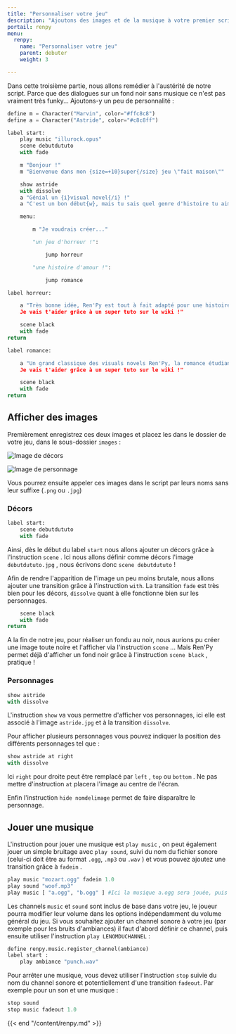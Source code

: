 ```yaml
---
title: "Personnaliser votre jeu"
description: "Ajoutons des images et de la musique à votre premier script !"
portail: renpy
menu:
  renpy:
    name: "Personnaliser votre jeu"
    parent: debuter
    weight: 3

---
```


Dans cette troisième partie, nous allons remédier à l'austérité de notre script. Parce que des dialogues sur un fond noir sans musique ce n'est pas vraiment très funky... Ajoutons-y un peu de personnalité :

```python
define m = Character("Marvin", color="#ffc8c8")
define a = Character("Astride", color="#c8c8ff")

label start:
    play music "illurock.opus"
    scene debutdututo
    with fade

    m "Bonjour !"
    m "Bienvenue dans mon {size=+10}super{/size} jeu \"fait maison\""

    show astride
    with dissolve
    a "Génial un {i}visual novel{/i} !"
    a "C'est un bon début{w}, mais tu sais quel genre d'histoire tu aimerais raconter ?"

    menu:

        m "Je voudrais créer..."

        "un jeu d'horreur !":

            jump horreur

        "une histoire d'amour !":

            jump romance

label horreur:

    a "Très bonne idée, Ren'Py est tout à fait adapté pour une histoire terrifiante...{p}
    Je vais t'aider grâce à un super tuto sur le wiki !"

    scene black
    with fade
return

label romance:

    a "Un grand classique des visuals novels Ren'Py, la romance étudiante...{p}
    Je vais t'aider grâce à un super tuto sur le wiki !"

    scene black
    with fade
return
```

## Afficher des images

Premièrement enregistrez ces deux images et placez les dans le dossier de votre jeu, dans le sous-dossier `images` :

![Image de décors](/images/renpy/debutdututo.jpg)

![Image de personnage](/images/renpy/astride.jpg)

Vous pourrez ensuite appeler ces images dans le script par leurs noms sans leur suffixe (`.png` ou `.jpg`)

### Décors

```python
label start:
    scene debutdututo
    with fade
```

Ainsi, dès le début du label `start` nous allons ajouter un décors grâce à l'instruction `scene` . Ici nous allons définir comme décors l'image `debutdututo.jpg` , nous écrivons donc `scene debutdututo` !

Afin de rendre l'apparition de l'image un peu moins brutale, nous allons ajouter une transition grâce à l'instruction `with`. La transition `fade` est très bien pour les décors, `dissolve` quant à elle fonctionne bien sur les personnages.

```python
	scene black
	with fade
return
```
A la fin de notre jeu, pour réaliser un fondu au noir, nous aurions pu créer une image toute noire et l'afficher via l'instruction `scene` ... Mais Ren'Py permet déjà d'afficher un fond noir grâce à l'instruction `scene black` , pratique !

### Personnages

```python
show astride
with dissolve
```

L'instruction `show` va vous permettre d'afficher vos personnages, ici elle est associé à l'image `astride.jpg` et à la transition `dissolve`.

Pour afficher plusieurs personnages vous pouvez indiquer la position des différents personnages tel que :

```python
show astride at right
with dissolve
```
Ici `right` pour droite peut être remplacé par `left` , `top` ou `bottom` . Ne pas mettre d'instruction `at` placera l'image au centre de l'écran.

Enfin l'instruction `hide nomdelimage` permet de faire disparaître le personnage.

## Jouer une musique

L'instruction pour jouer une musique est `play music` , on peut également jouer un simple bruitage avec `play sound`, suivi du nom du fichier sonore (celui-ci doit être au format `.ogg`, `.mp3` ou `.wav` ) et vous pouvez ajoutez une transition grâce à `fadein` .

```python
play music "mozart.ogg" fadein 1.0
play sound "woof.mp3"
play music [ "a.ogg", "b.ogg" ] #Ici la musique a.ogg sera jouée, puis la musique b.ogg
```

Les channels `music` et `sound` sont inclus de base dans votre jeu, le joueur pourra modifier leur volume dans les options indépendamment du volume général du jeu. Si vous souhaitez ajouter un channel sonore à votre jeu (par exemple pour les bruits d'ambiances) il faut d'abord définir ce channel, puis ensuite utiliser l'instruction `play LENOMDUCHANNEL` :

```python
define renpy.music.register_channel(ambiance)
label start :
    play ambiance "punch.wav"
```

Pour arrêter une musique, vous devez utiliser l'instruction `stop` suivie du nom du channel sonore et potentiellement d'une transition `fadeout`. Par exemple pour un son et une musique :

```python
stop sound
stop music fadeout 1.0
```

{{< end "/content/renpy.md" >}}